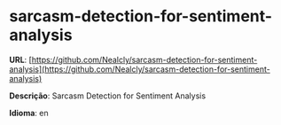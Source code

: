 # sarcasm-detection-for-sentiment-analysis
**URL**: [https://github.com/Nealcly/sarcasm-detection-for-sentiment-analysis](https://github.com/Nealcly/sarcasm-detection-for-sentiment-analysis)

**Descrição**: Sarcasm Detection for Sentiment Analysis

**Idioma**: en
